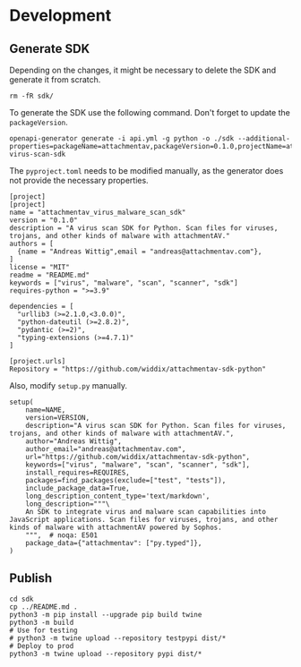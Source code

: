 # Development

## Generate SDK

Depending on the changes, it might be necessary to delete the SDK and generate it from scratch.

```
rm -fR sdk/
```

To generate the SDK use the following command. Don't forget to update the `packageVersion`.

```
openapi-generator generate -i api.yml -g python -o ./sdk --additional-properties=packageName=attachmentav,packageVersion=0.1.0,projectName=attachmentav-virus-scan-sdk
```

The `pyproject.toml` needs to be modified manually, as the generator does not provide the necessary properties.


```
[project]
[project]
name = "attachmentav_virus_malware_scan_sdk"
version = "0.1.0"
description = "A virus scan SDK for Python. Scan files for viruses, trojans, and other kinds of malware with attachmentAV."
authors = [
  {name = "Andreas Wittig",email = "andreas@attachmentav.com"},
]
license = "MIT"
readme = "README.md"
keywords = ["virus", "malware", "scan", "scanner", "sdk"]
requires-python = ">=3.9"

dependencies = [
  "urllib3 (>=2.1.0,<3.0.0)",
  "python-dateutil (>=2.8.2)",
  "pydantic (>=2)",
  "typing-extensions (>=4.7.1)"
]

[project.urls]
Repository = "https://github.com/widdix/attachmentav-sdk-python"
```

Also, modify `setup.py` manually.

```
setup(
    name=NAME,
    version=VERSION,
    description="A virus scan SDK for Python. Scan files for viruses, trojans, and other kinds of malware with attachmentAV.",
    author="Andreas Wittig",
    author_email="andreas@attachmentav.com",
    url="https://github.com/widdix/attachmentav-sdk-python",
    keywords=["virus", "malware", "scan", "scanner", "sdk"],
    install_requires=REQUIRES,
    packages=find_packages(exclude=["test", "tests"]),
    include_package_data=True,
    long_description_content_type='text/markdown',
    long_description="""\
    An SDK to integrate virus and malware scan capabilities into JavaScript applications. Scan files for viruses, trojans, and other kinds of malware with attachmentAV powered by Sophos.
    """,  # noqa: E501
    package_data={"attachmentav": ["py.typed"]},
)
```


## Publish

```
cd sdk
cp ../README.md .
python3 -m pip install --upgrade pip build twine
python3 -m build
# Use for testing
# python3 -m twine upload --repository testpypi dist/*
# Deploy to prod
python3 -m twine upload --repository pypi dist/*
